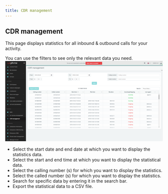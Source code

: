 ```yaml
---
title: CDR management
---
```


## CDR management

This page displays statistics for all inbound & outbound calls for your activity.

You can use the filters to see only the relevant data you need.
![CDR management](/images/CDR-management.png)

- Select the start date and end date at which you want to display the statistics data.
- Select the start and end time at which you want to display the statistical data.
- Select the calling number (s) for which you want to display the statistics.
- Select the called number (s) for which you want to display the statistics.
- Search for specific data by entering it in the search bar.
- Export the statistical data to a CSV file.